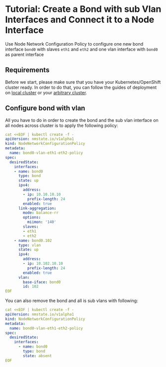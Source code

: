 # Tutorial: Create a Bond with sub Vlan Interfaces and Connect it to a Node Interface

Use Node Network Configuration Policy to configure one new bond interface `bond0`
with slaves `eth1` and `eth2` and one vlan interface with `bond0` as parent interface

## Requirements

Before we start, please make sure that you have your Kubernetes/OpenShift
cluster ready. In order to do that, you can follow the guides of deployment on
[local cluster](deployment-local-cluster.md) or your
[arbitrary cluster](deployment-arbitrary-cluster.md).

## Configure bond with vlan

All you have to do in order to create the bond and the sub vlan interface on all nodes across cluster is
to apply the following policy:

```yaml
cat <<EOF | kubectl create -f -
apiVersion: nmstate.io/v1alpha1
kind: NodeNetworkConfigurationPolicy
metadata:
  name: bond0-vlan-eth1-eth2-policy
spec:
  desiredState:
    interfaces:
    - name: bond0
      type: bond
      state: up
      ipv4:
        address:
        - ip: 10.10.10.10
          prefix-length: 24
        enabled: true
      link-aggregation:
        mode: balance-rr
        options:
          miimon: '140'
        slaves:
        - eth1
        - eth2
    - name: bond0.102
      type: vlan
      state: up
      ipv4:
        address:
        - ip: 10.102.10.10
          prefix-length: 24
        enabled: true
      vlan:
        base-iface: bond0
        id: 102
EOF
```

You can also remove the bond and all is sub vlans with following:

```yaml
cat <<EOF | kubectl create -f -
apiVersion: nmstate.io/v1alpha1
kind: NodeNetworkConfigurationPolicy
metadata:
  name: bond0-vlan-eth1-eth2-policy
spec:
  desiredState:
    interfaces:
      - name: bond0
        type: bond
        state: absent
EOF
```
